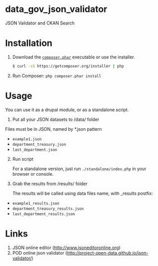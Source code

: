 data_gov_json_validator
=======================

JSON Validator and CKAN Search

Installation
===

1. Download the [`composer.phar`](https://getcomposer.org/composer.phar) executable or use the installer.

    ``` sh
    $ curl -sS https://getcomposer.org/installer | php
    ```

2. Run Composer: `php composer.phar install`

Usage
===
You can use it as a drupal module, or as a standalone script.

1. Put all your JSON datasets to /data/ folder

  Files must be in JSON, named by *.json pattern
  * `example1.json`
  * `department_treasury.json`
  * `last_department.json`


2. Run script

   For a standalone version, just run `./standalone/index.php` in your browser or console.

3. Grab the results from /results/ folder

   The results will be called using data files name, with _results postfix:
  * `example1_results.json`
  * `department_treasury_results.json`
  * `last_department_results.json`


Links
===
1. JSON online editor (http://www.jsoneditoronline.org)
2. POD online json validator (http://project-open-data.github.io/json-validator/)
